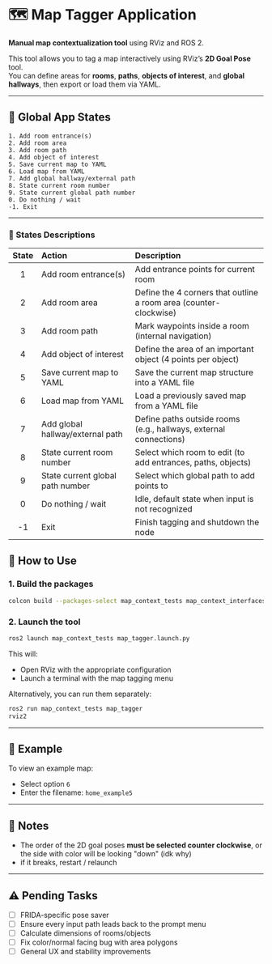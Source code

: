 # 🗺️ Map Tagger Application

**Manual map contextualization tool** using RViz and ROS 2.

This tool allows you to tag a map interactively using RViz’s **2D Goal Pose** tool.  
You can define areas for **rooms**, **paths**, **objects of interest**, and **global hallways**, then export or load them via YAML.

---

## 🧠 Global App States

```
1. Add room entrance(s)  
2. Add room area  
3. Add room path  
4. Add object of interest  
5. Save current map to YAML  
6. Load map from YAML  
7. Add global hallway/external path  
8. State current room number  
9. State current global path number  
0. Do nothing / wait  
-1. Exit  
```

---
### 📕 States Descriptions

| State | Action                          | Description |
|:-----:|:---------------------------------|:------------|
| 1     | Add room entrance(s)             | Add entrance points for current room |
| 2     | Add room area                    | Define the 4 corners that outline a room area (counter-clockwise) |
| 3     | Add room path                    | Mark waypoints inside a room (internal navigation) |
| 4     | Add object of interest           | Define the area of an important object (4 points per object) |
| 5     | Save current map to YAML         | Save the current map structure into a YAML file |
| 6     | Load map from YAML               | Load a previously saved map from a YAML file |
| 7     | Add global hallway/external path | Define paths outside rooms (e.g., hallways, external connections) |
| 8     | State current room number        | Select which room to edit (to add entrances, paths, objects) |
| 9     | State current global path number | Select which global path to add points to |
| 0     | Do nothing / wait                | Idle, default state when input is not recognized |
| -1    | Exit                             | Finish tagging and shutdown the node |


## 🚀 How to Use

### 1. Build the packages

```bash
colcon build --packages-select map_context_tests map_context_interfaces
```

### 2. Launch the tool

```bash
ros2 launch map_context_tests map_tagger.launch.py
```

This will:
- Open RViz with the appropriate configuration
- Launch a terminal with the map tagging menu

Alternatively, you can run them separately:

```bash
ros2 run map_context_tests map_tagger
rviz2
```

---

## 📂 Example

To view an example map:

- Select option `6`
- Enter the filename: `home_example5`

---

## 📝 Notes

- The order of the 2D goal poses **must be selected counter clockwise**, or the side with color will be looking "down" (idk why)  
- if it breaks, restart / relaunch

---

## ⚠️ Pending Tasks

- [ ] FRIDA-specific pose saver     
- [ ] Ensure every input path leads back to the prompt menu  
- [ ] Calculate dimensions of rooms/objects  
- [ ] Fix color/normal facing bug with area polygons  
- [ ] General UX and stability improvements  
